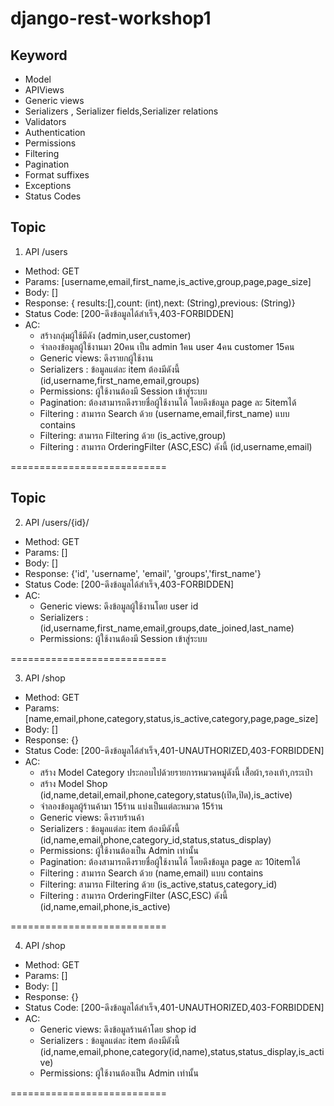 # django-rest-workshop1

## Keyword
- Model
- APIViews
- Generic views
- Serializers , Serializer fields,Serializer relations
- Validators
- Authentication
- Permissions
- Filtering
- Pagination
- Format suffixes
- Exceptions
- Status Codes

## Topic 
1. API /users
- Method: GET
- Params: [username,email,first_name,is_active,group,page,page_size]
- Body: []
- Response: {
  results:[],count: (int),next: (String),previous: (String)}
- Status Code: [200-ดึงข้อมูลได้สำเร็จ,403-FORBIDDEN]
- AC:
  - สร้างกลุ่มผู้ใช้มีดัง (admin,user,customer)
  - จำลองข้อมูลผู้ใช้งานมา 20คน เป็น admin 1คน user 4คน customer 15คน
  - Generic views: ดึงรายกผู้ใช้งาน 
  - Serializers : ข้อมูลแต่ละ item ต้องมีดังนี้ (id,username,first_name,email,groups)
  - Permissions: ผู้ใช้งานต้องมี Session เข้าสู่ระบบ 
  - Pagination: ต้องสามารถดึงรายชื่อผู้ใช้งานได้ โดยดึงข้อมูล page ละ 5itemได้
  - Filtering : สามารถ Search ด้วย (username,email,first_name) แบบ contains
  - Filtering: สามารถ Filtering ด้วย (is_active,group)
  - Filtering : สามารถ OrderingFilter (ASC,ESC) ดังนี้ (id,username,email)

 ===========================
 ## Topic 
2. API /users/{id}/
- Method: GET
- Params: []
- Body: []
- Response: {'id', 'username', 'email', 'groups','first_name'}
- Status Code: [200-ดึงข้อมูลได้สำเร็จ,403-FORBIDDEN]
- AC:
  - Generic views: ดึงข้อมูลผู้ใช้งานโดย user id
  - Serializers : (id,username,first_name,email,groups,date_joined,last_name)
  - Permissions: ผู้ใช้งานต้องมี Session เข้าสู่ระบบ

 ===========================

3. API /shop
- Method: GET
- Params: [name,email,phone,category,status,is_active,category,page,page_size]
- Body: []
- Response: {}
- Status Code: [200-ดึงข้อมูลได้สำเร็จ,401-UNAUTHORIZED,403-FORBIDDEN]
- AC:
  - สร้าง Model Category ประกอบไปด้วยรายการหมวดหมู่ดังนี้ เสื้อผ้า,รองเท้า,กระเป๋า
  - สร้าง Model Shop (id,name,detail,email,phone,category,status(เปิด,ปิด),is_active)
  - จำลองข้อมูลผู้ร้านค้ามา 15ร้าน แบ่งเป็นแต่ละหมวด 15ร้าน
  - Generic views: ดึงรายร้านค้า
  - Serializers : ข้อมูลแต่ละ item ต้องมีดังนี้ (id,name,email,phone,category_id,status,status_display)
  - Permissions: ผู้ใช้งานต้องเป็น Admin เท่านั้น
  - Pagination: ต้องสามารถดึงรายชื่อผู้ใช้งานได้ โดยดึงข้อมูล page ละ 10itemได้
  - Filtering : สามารถ Search ด้วย (name,email) แบบ contains
  - Filtering: สามารถ Filtering ด้วย (is_active,status,category_id)
  - Filtering : สามารถ OrderingFilter (ASC,ESC) ดังนี้ (id,name,email,phone,is_active)

 ===========================

 4. API /shop
- Method: GET
- Params: []
- Body: []
- Response: {}
- Status Code: [200-ดึงข้อมูลได้สำเร็จ,401-UNAUTHORIZED,403-FORBIDDEN]
- AC:
  - Generic views: ดึงข้อมูลร้านค้าโดย shop id
  - Serializers : ข้อมูลแต่ละ item ต้องมีดังนี้ (id,name,email,phone,category(id,name),status,status_display,is_active)
  - Permissions: ผู้ใช้งานต้องเป็น Admin เท่านั้น

 ===========================